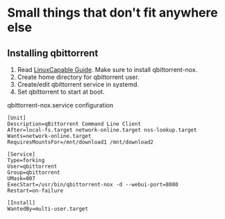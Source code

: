 # Small things that don't fit anywhere else

## Installing qbittorrent

1. Read [LinuxCapable Guide](https://linuxcapable.com/install-qbittorrent-on-debian-linux/).  Make sure to install qbittorrent-nox.
2. Create home directory for qbittorrent user.
3. Create/edit qbittorrent service in systemd.
4. Set qbittorrent to start at boot.

qbittorrent-nox.service configuration
```
[Unit]
Description=qBittorrent Command Line Client
After=local-fs.target network-online.target nss-lookup.target
Wants=network-online.target
RequiresMountsFor=/mnt/download1 /mnt/download2

[Service]
Type=forking
User=qbittorrent
Group=qbittorrent
UMask=007
ExecStart=/usr/bin/qbittorrent-nox -d --webui-port=8080
Restart=on-failure

[Install]
WantedBy=multi-user.target
```
